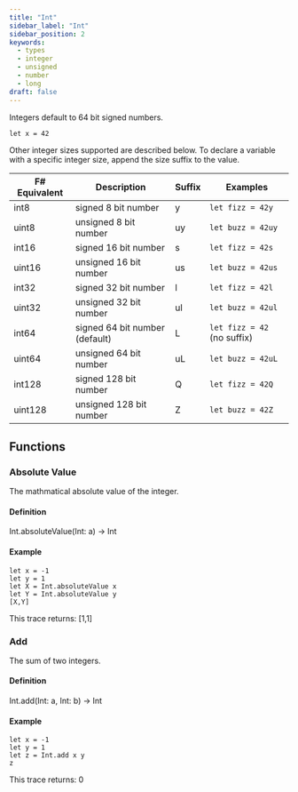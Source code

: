 ```yaml
---
title: "Int"
sidebar_label: "Int"
sidebar_position: 2
keywords:
  - types
  - integer
  - unsigned
  - number
  - long
draft: false
---
```


Integers default to 64 bit signed numbers.

```darklang
let x = 42
```

Other integer sizes supported are described below. To declare a variable with a
specific integer size, append the size suffix to the value.

| F# Equivalent | Description                    | Suffix | Examples          |
| ------------- | ------------------------------ | ------ | ----------------- |
| int8          | signed 8 bit number            | y      | `let fizz = 42y`  |
| uint8         | unsigned 8 bit number          | uy     | `let buzz = 42uy` |
| int16         | signed 16 bit number           | s      | `let fizz = 42s`  |
| uint16        | unsigned 16 bit number         | us     | `let buzz = 42us` |
| int32         | signed 32 bit number           | l      | `let fizz = 42l`  |
| uint32        | unsigned 32 bit number         | ul     | `let buzz = 42ul` |
| int64         | signed 64 bit number (default) | L      | `let fizz = 42` (no suffix)   |
| uint64        | unsigned 64 bit number         | uL     | `let buzz = 42uL` |
| int128        | signed 128 bit number          | Q      | `let fizz = 42Q`  |
| uint128       | unsigned 128 bit number        | Z      | `let buzz = 42Z`  |

## Functions

### Absolute Value

The mathmatical absolute value of the integer.

#### Definition

Int.absoluteValue(Int: a) -> Int

#### Example

```darklang
let x = -1
let y = 1
let X = Int.absoluteValue x
let Y = Int.absoluteValue y
[X,Y]
```

This trace returns: [1,1]

### Add

The sum of two integers.

#### Definition

Int.add(Int: a, Int: b) -> Int

#### Example

```darklang
let x = -1
let y = 1
let z = Int.add x y
z
```

This trace returns: 0

